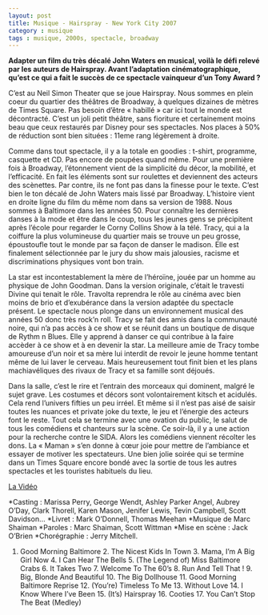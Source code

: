 ```yaml
---
layout: post
title: Musique - Hairspray - New York City 2007
category : musique
tags : musique, 2000s, spectacle, broadway
---
```


**Adapter un film du très décalé John Waters en musical, voilà le défi relevé par les auteurs de Hairspray. Avant l’adaptation cinématographique, qu’est ce qui a fait le succès de ce spectacle vainqueur d’un Tony Award ?**

C’est au Neil Simon Theater que se joue Hairspray. Nous sommes en plein coeur du quartier des théâtres de Broadway, à quelques dizaines de mètres de Times Square. Pas besoin d’être « habillé » car ici tout le monde est décontracté. C’est un joli petit théâtre, sans fioriture et certainement moins beau que ceux restaurés par Disney pour ses spectacles. Nos places à 50% de réduction sont bien situées : 11eme rang légèrement à droite.

Comme dans tout spectacle, il y a la totale en goodies : t-shirt, programme, casquette et CD. Pas encore de poupées quand même. Pour une première fois à Broadway, l’étonnement vient de la simplicité du décor, la mobilité, et l’efficacité. En fait les éléments sont sur roulettes et deviennent des acteurs des scènettes. Par contre, ils ne font pas dans la finesse pour le texte. C’est bien le ton décalé de John Waters mais lissé par Broadway. L’histoire vient en droite ligne du film du même nom dans sa version de 1988. Nous sommes à Baltimore dans les années 50. Pour connaître les dernières danses à la mode et être dans le coup, tous les jeunes gens se précipitent après l’école pour regarder le Corny Collins Show à la télé. Tracy, qui a la coiffure la plus volumineuse du quartier mais se trouve un peu grosse, époustoufle tout le monde par sa façon de danser le madison. Elle est finalement sélectionnée par le jury du show mais jalousies, racisme et discriminations physiques vont bon train.

La star est incontestablement la mère de l’héroïne, jouée par un homme au physique de John Goodman. Dans la version originale, c’était le travesti Divine qui tenait le rôle. Travolta reprendra le rôle au cinéma avec bien moins de brio et d’exubérance dans la version adaptée du spectacle présent. Le spectacle nous plonge dans un environnement musical des années 50 donc très rock’n roll. Tracy se fait des amis dans la communauté noire, qui n’a pas accès à ce show et se réunit dans un boutique de disque de Rythm n Blues. Elle y apprend à danser ce qui contribue à la faire accèder à ce show et à en devenir la star. La meilleure amie de Tracy tombe amoureuse d’un noir et sa mère lui interdit de revoir le jeune homme tentant même de lui laver le cerveau. Mais heureusement tout finit bien et les plans machiavéliques des rivaux de Tracy et sa famille sont déjoués.

Dans la salle, c’est le rire et l’entrain des morceaux qui dominent, malgré le sujet grave. Les costumes et décors sont volontairement kitsch et acidulés. Cela rend l’univers fifties un peu irréel. Et même si il n’est pas aisé de saisir toutes les nuances et private joke du texte, le jeu et l’énergie des acteurs font le reste. Tout cela se termine avec une ovation du public, le salut de tous les comédiens et chanteurs sur la scène. Ce soir-là, il y a une action pour la recherche contre le SIDA. Alors les comédiens viennent récolter les dons. La « Maman » s’en donne à cœur joie pour mettre de l’ambiance et essayer de motiver les spectateurs. Une bien jolie soirée qui se termine dans un Times Square encore bondé avec la sortie de tous les autres spectacles et les touristes habituels du lieu.

[La Vidéo](youtube=https://www.youtube.com/watch?v=ReXLP_lcB18)

*Casting : Marissa Perry, George Wendt, Ashley Parker Angel, Aubrey O’Day, Clark Thorell, Karen Mason, Jenifer Lewis, Tevin Campbell, Scott Davidson…
*Livret : Mark O’Donnell, Thomas Meehan
*Musique de Marc Shaiman
*Paroles : Marc Shaiman, Scott Wittman
*Mise en scène : Jack O’Brien
*Chorégraphie : Jerry Mitchell.

1. Good Morning Baltimore 2. The Nicest Kids In Town 3. Mama, I’m A Big Girl Now 4. I Can Hear The Bells 5. (The Legend of) Miss Baltimore Crabs 6. It Takes Two 7. Welcome To The 60’s 8. Run And Tell That ! 9. Big, Blonde And Beautiful 10. The Big Dollhouse 11. Good Morning Baltimore Reprise 12. (You’re) Timeless To Me 13. Without Love 14. I Know Where I’ve Been 15. (It’s) Hairspray 16. Cooties 17. You Can’t Stop The Beat (Medley)
